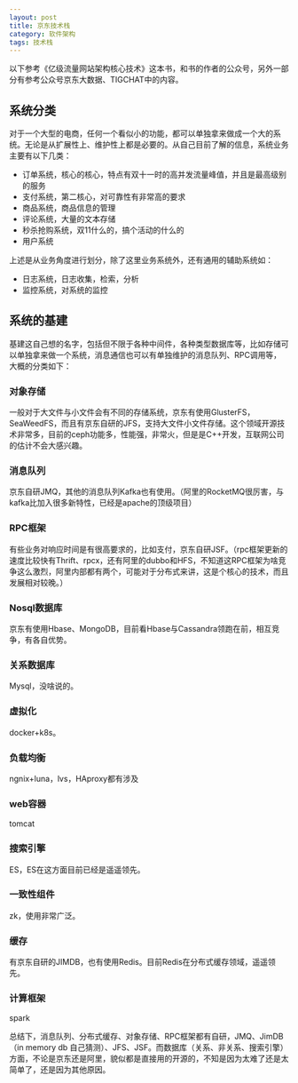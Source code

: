 ```yaml
---
layout: post
title: 京东技术栈
category: 软件架构
tags: 技术栈
---
```


以下参考《亿级流量网站架构核心技术》这本书，和书的作者的公众号，另外一部分有参考公众号京东大数据、TIGCHAT中的内容。

## 系统分类 ##
对于一个大型的电商，任何一个看似小的功能，都可以单独拿来做成一个大的系统。无论是从扩展性上、维护性上都是必要的。从自己目前了解的信息，系统业务主要有以下几类：

- 订单系统，核心的核心，特点有双十一时的高并发流量峰值，并且是最高级别的服务
- 支付系统，第二核心，对可靠性有非常高的要求
- 商品系统，商品信息的管理
- 评论系统，大量的文本存储
- 秒杀抢购系统，双11什么的，搞个活动的什么的
- 用户系统

上述是从业务角度进行划分，除了这里业务系统外，还有通用的辅助系统如：

- 日志系统，日志收集，检索，分析
- 监控系统，对系统的监控


## 系统的基建 ##

基建这自己想的名字，包括但不限于各种中间件，各种类型数据库等，比如存储可以单独拿来做一个系统，消息通信也可以有单独维护的消息队列、RPC调用等，大概的分类如下：

### 对象存储 ###
一般对于大文件与小文件会有不同的存储系统，京东有使用GlusterFS，SeaWeedFS，而且有京东自研的JFS，支持大文件小文件存储。这个领域开源技术非常多，目前的ceph功能多，性能强，非常火，但是是C++开发，互联网公司的估计不会大感兴趣。

### 消息队列 ###
京东自研JMQ，其他的消息队列Kafka也有使用。（阿里的RocketMQ很厉害，与kafka比加入很多新特性，已经是apache的顶级项目）

### RPC框架 ###
有些业务对响应时间是有很高要求的，比如支付，京东自研JSF。（rpc框架更新的速度比较快有Thrift、rpcx，还有阿里的dubbo和HFS，不知道这RPC框架为啥竞争这么激烈，阿里内部都有两个，可能对于分布式来讲，这是个核心的技术，而且发展相对较晚。）

### Nosql数据库 ###
京东有使用Hbase、MongoDB，目前看Hbase与Cassandra领跑在前，相互竞争，有各自优势。

### 关系数据库 ###
Mysql，没啥说的。

### 虚拟化 ###
docker+k8s。

### 负载均衡 ###
ngnix+luna，lvs，HAproxy都有涉及

### web容器 ###
tomcat

### 搜索引擎 ###
ES，ES在这方面目前已经是遥遥领先。

### 一致性组件 ###
zk，使用非常广泛。

### 缓存 ###
有京东自研的JIMDB，也有使用Redis。目前Redis在分布式缓存领域，遥遥领先。

### 计算框架 ###
spark

总结下，消息队列、分布式缓存、对象存储、RPC框架都有自研，JMQ、JimDB（in memory db 自己猜测）、JFS、JSF。而数据库（关系、非关系、搜索引擎）方面，不论是京东还是阿里，貌似都是直接用的开源的，不知是因为太难了还是太简单了，还是因为其他原因。




